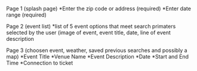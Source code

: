 Page 1 (splash page)
  *Enter the zip code or address (required)
  *Enter date range (required)
    
  
Page 2 (event list)
  *list of 5 event options that meet search primaters selected by the user
  (image of event, event title, date, line of event description
  
Page 3 (choosen event, weather, saved previous searches and possibly a map)
  *Event Title 
  *Venue Name
  *Event Description
  *Date
  *Start and End Time
  *Connection to ticket
